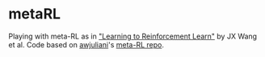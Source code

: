 # metaRL

Playing with meta-RL as in ["Learning to Reinforcement Learn"](https://arxiv.org/pdf/1611.05763.pdf) by JX Wang et al. 
Code based on [awjuliani](https://github.com/awjuliani)'s [meta-RL repo](https://github.com/awjuliani/Meta-RL).
